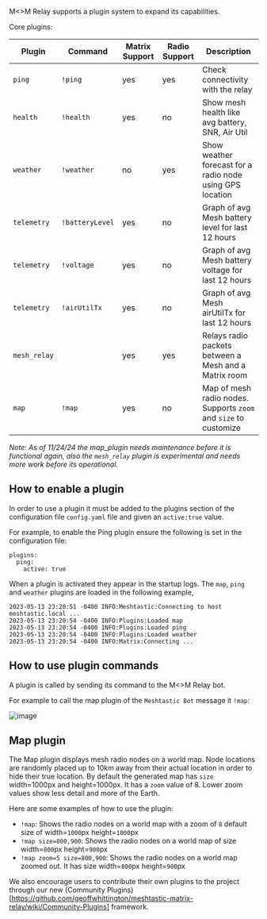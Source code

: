 M<>M Relay supports a plugin system to expand its capabilities.

Core plugins:

| Plugin      | Command         | Matrix Support | Radio Support | Description                                                        |
| ----------  | --------------- | -------------- | ------------- | ------------------------------------------------------------------ |
| `ping`      | `!ping`         | yes            | yes           | Check connectivity with the relay                                  |
| `health`    | `!health`       | yes            | no            | Show mesh health like avg battery, SNR, Air Util                   |
| `weather`   | `!weather`      | no             | yes           | Show weather forecast for a radio node using GPS location          |
| `telemetry` | `!batteryLevel` | yes            | no            | Graph of avg Mesh battery level for last 12 hours                  |
| `telemetry` | `!voltage`      | yes            | no            | Graph of avg Mesh battery voltage for last 12 hours                |
| `telemetry` | `!airUtilTx`    | yes            | no            | Graph of avg Mesh airUtilTx for last 12 hours                      |
| `mesh_relay`|                 | yes            | yes           | Relays radio packets between a Mesh and a Matrix room              |
| `map`       | `!map`          | yes            | no            | Map of mesh radio nodes. Supports `zoom` and `size` to customize   |

_Note: As of 11/24/24 the map_plugin needs maintenance before it is functional again, also the `mesh_relay` plugin is experimental and needs more work before its operational._

## How to enable a plugin

In order to use a plugin it must be added to the plugins section of the configuration file `config.yaml` file and given an `active:true` value.

For example, to enable the Ping plugin ensure the following is set in the configuration file:

```
plugins:
  ping:
    active: true
```

When a plugin is activated they appear in the startup logs. The `map`, `ping` and `weather` plugins are loaded in the following example,

```
2023-05-13 23:20:51 -0400 INFO:Meshtastic:Connecting to host meshtastic.local ...
2023-05-13 23:20:54 -0400 INFO:Plugins:Loaded map
2023-05-13 23:20:54 -0400 INFO:Plugins:Loaded ping
2023-05-13 23:20:54 -0400 INFO:Plugins:Loaded weather
2023-05-13 23:20:54 -0400 INFO:Matrix:Connecting ...
```

## How to use plugin commands

A plugin is called by sending its command to the M<>M Relay bot.

For example to call the map plugin of the `Meshtastic Bot` message it `!map`:

![image](https://github.com/geoffwhittington/meshtastic-matrix-relay/assets/1770544/92e045eb-9989-42e2-b9bf-f8fb839661de)

## Map plugin

The Map plugin displays mesh radio nodes on a world map. Node locations are randomly placed up to 10km away from their actual location in order to hide their true location. By default the generated map has `size` width=1000px and height=1000px. It has a `zoom` value of 8. Lower zoom values show less detail and more of the Earth.

Here are some examples of how to use the plugin:

* `!map`: Shows the radio nodes on a world map with a zoom of `8` default size of width=`1000`px height=`1000`px
* `!map size=800,900`: Shows the radio nodes on a world map of size width=`800`px height=`900`px
* `!map zoom=5 size=800,900`: Shows the radio nodes on a world map zoomed out. It has size width=`800`px height=`900`px

We also encourage users to contribute their own plugins to the project through our new (Community Plugins)[https://github.com/geoffwhittington/meshtastic-matrix-relay/wiki/Community-Plugins] framework.